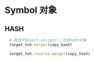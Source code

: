 # Symbol 对象

## HASH

```Ruby
  # 相当于Object.assign()；合并hash对象
  target_hsh.merge!(copy_hash)

  target_hsh.reverse_merge!(copy_hash)
```
